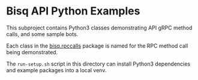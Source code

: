 # Bisq API Python Examples

This subproject contains Python3 classes demonstrating API gRPC method calls, and some sample bots.

Each class in
the [bisq.rpccalls](https://github.com/ghubstan/bisq-api-reference/tree/main/python-examples/bisq/rpccalls) package is
named for the RPC method call being demonstrated.

The `run-setup.sh` script in this directory can install Python3 dependencies and example packages into a local venv.


